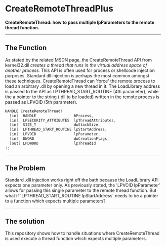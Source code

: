 # CreateRemoteThreadPlus
**CreateRemoteThread: how to pass multiple lpParameters to the remote thread function.**

-----------------------------------------------------------------------------------------------------------------------------------------------------------------

## The Function
As stated by the related MSDN page, the CreateRemoteThread API from kernel32.dll *creates a thread that runs in the virtual address space of another process.* This API is often used for process or shellcode injection purposes. Standard dll injection is perhaps the most common amongst these techniques. CreateRemoteThread can 'force' the remote process to load an arbitrary .dll by opening a new thread in it. The LoadLibrary address is passed to the API as LPTHREAD_START_ROUTINE (4th parameter), while the a pointer to the string (.dll to be loaded) written in the remote process is passed as LPVOID (5th parameter).

```c++
HANDLE CreateRemoteThread(
  [in]  HANDLE                 hProcess,
  [in]  LPSECURITY_ATTRIBUTES  lpThreadAttributes,
  [in]  SIZE_T                 dwStackSize,
  [in]  LPTHREAD_START_ROUTINE lpStartAddress,
  [in]  LPVOID                 lpParameter,
  [in]  DWORD                  dwCreationFlags,
  [out] LPDWORD                lpThreadId
);
```

-----------------------------------------------------------------------------------------------------------------------------------------------------------------

## The Problem
Standard .dll injection works right off the bath because the LoadLibrary API expects one parameter only. As previously stated, the 'LPVOID lpParameter' allows for passing this single parameter to the remote thread function. But what if 'LPTHREAD_START_ROUTINE lpStartAddress' needs to be a pointer to a function which expects multiple parameters?

-----------------------------------------------------------------------------------------------------------------------------------------------------------------

## The solution
This repository shows how to handle situations where CreateRemoteThread is used execute a thread function which expects multiple parameters. 
